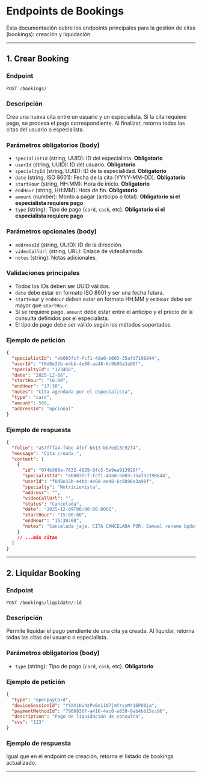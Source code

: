 # Endpoints de Bookings

Esta documentación cubre los endpoints principales para la gestión de citas (bookings): creación y liquidación

---

## 1. Crear Booking

### Endpoint

```
POST /bookings/
```

### Descripción

Crea una nueva cita entre un usuario y un especialista. Si la cita requiere pago, se procesa el pago correspondiente. Al finalizar, retorna todas las citas del usuario o especialista.

### Parámetros obligatorios (body)

- `specialistId` (string, UUID): ID del especialista. **Obligatorio**
- `userId` (string, UUID): ID del usuario. **Obligatorio**
- `specialtyId` (string, UUID): ID de la especialidad. **Obligatorio**
- `date` (string, ISO 8601): Fecha de la cita (YYYY-MM-DD). **Obligatorio**
- `startHour` (string, HH:MM): Hora de inicio. **Obligatorio**
- `endHour` (string, HH:MM): Hora de fin. **Obligatorio**
- `amount` (number): Monto a pagar (anticipo o total). **Obligatorio si el especialista requiere pago**
- `type` (string): Tipo de pago (`card`, `cash`, etc). **Obligatorio si el especialista requiere pago**

### Parámetros opcionales (body)

- `addressId` (string, UUID): ID de la dirección.
- `videoCallUrl` (string, URL): Enlace de videollamada.
- `notes` (string): Notas adicionales.

### Validaciones principales

- Todos los IDs deben ser UUID válidos.
- `date` debe estar en formato ISO 8601 y ser una fecha futura.
- `startHour` y `endHour` deben estar en formato HH:MM y `endHour` debe ser mayor que `startHour`.
- Si se requiere pago, `amount` debe estar entre el anticipo y el precio de la consulta definidos por el especialista.
- El tipo de pago debe ser válido según los métodos soportados.

### Ejemplo de petición

```json
{
  "specialistId": "eb003fcf-fcf1-4da0-b003-35afd7198844",
  "userId": "f0d8e32b-e4bb-4e08-ae48-6c9b96a3a98f",
  "specialtyId": "123456",
  "date": "2025-12-08",
  "startHour": "16:00",
  "endHour": "17:30",
  "notes": "Cita agendada por el especialista",
  "type": "card",
  "amount": 500,
  "addressId": "opcional"
}
```

### Ejemplo de respuesta

```json
{
  "folio": "a57fffa4-f4be-4fef-bb13-bb7ed13c92f4",
  "message": "Cita creada.",
  "content": [
    {
      "id": "074b388a-7632-4829-8fc5-5e9ea913929f",
      "specialistId": "eb003fcf-fcf1-4da0-b003-35afd7198844",
      "userId": "f0d8e32b-e4bb-4e08-ae48-6c9b96a3a98f",
      "specialty": "Nutricionista",
      "address": "",
      "videoCallUrl": "",
      "status": "Cancelada",
      "date": "2025-12-09T00:00:00.000Z",
      "startHour": "15:00:00",
      "endHour": "15:30:00",
      "notes": "Cancelada jaja. CITA CANCELADA POR: Samuel rename Update. DEBIDO A: No voy a poder asistir"
    }
    // ...más citas
  ]
}
```

---

## 2. Liquidar Booking

### Endpoint

```
POST /bookings/liquidate/:id
```

### Descripción

Permite liquidar el pago pendiente de una cita ya creada. Al liquidar, retorna todas las citas del usuario o especialista.

### Parámetros obligatorios (body)

- `type` (string): Tipo de pago (`card`, `cash`, etc). **Obligatorio**

### Ejemplo de petición

```json
{
  "type": "openpayCard",
  "deviceSessionId": "YYXX1Ku4zPv0e1i07jmfryyMr10PU0ja",
  "paymentMethodId": "7900836f-a416-4ac0-a839-9ab4bb15cc96",
  "description": "Pago de liquidación de consulta",
  "cvv": "123"
}
```

### Ejemplo de respuesta

Igual que en el endpoint de creación, retorna el listado de bookings actualizado.

---
